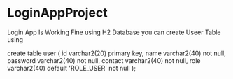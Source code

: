 # LoginAppProject


Login App Is Working Fine using H2 Database you can create Useer Table using 



create table user
(
	id varchar2(20) primary key,
	name varchar2(40) not null,
	password varchar2(40) not null,
	contact varchar2(40) not null,
	role varchar2(40) default 'ROLE_USER' not null
);

